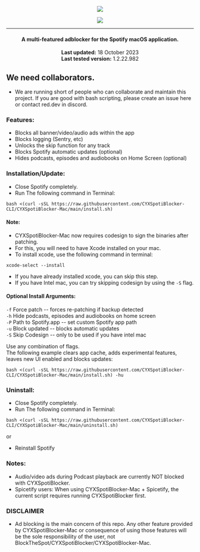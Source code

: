   <p align="center">
  <a href="https://github.com/CYXSpotiBlocker-CLI/CYXSpotiBlocker-Mac"><img src="https://raw.githubusercontent.com/CYXSpotiBlocker-CLI/CYXSpotiBlocker-commons/main/.github/Pic/Logo/logo-mac.png" />
</p>

<p align="center">        
      <a href="https://discord.gg/eYudMwgYtY"><img src="https://discord.com/api/guilds/807273906872123412/widget.png"></a>
      </p>

---

<center>
    <h4 align="center">A multi-featured adblocker for the Spotify macOS application.</h4>
    <p align="center">
        <strong>Last updated:</strong> 18 October 2023<br>
        <strong>Last tested version:</strong> 1.2.22.982
    </p> 
</center>

## We need collaborators.

- We are running short of people who can collaborate and maintain this project. If you are good with bash scripting, please create an issue here or contact red.dev in discord.

### Features:

- Blocks all banner/video/audio ads within the app
- Blocks logging (Sentry, etc)
- Unlocks the skip function for any track
- Blocks Spotify automatic updates (optional)
- Hides podcasts, episodes and audiobooks on Home Screen (optional)

### Installation/Update:

- Close Spotify completely.
- Run The following command in Terminal:

```
bash <(curl -sSL https://raw.githubusercontent.com/CYXSpotiBlocker-CLI/CYXSpotiBlocker-Mac/main/install.sh)
```

#### Note:

- CYXSpotiBlocker-Mac now requires codesign to sign the binaries after patching.
- For this, you will need to have Xcode installed on your mac.
- To install xcode, use the following command in terminal:

```
xcode-select --install
```

- If you have already installed xcode, you can skip this step.
- If you have Intel mac, you can try skipping codesign by using the `-S` flag.

#### Optional Install Arguments:

`-f` Force patch -- forces re-patching if backup detected  
`-h` Hide podcasts, episodes and audiobooks on home screen  
`-P` Path to Spotify.app -- set custom Spotify app path  
`-u` Block updated -- blocks automatic updates  
`-S` Skip Codesign -- only to be used if you have intel mac

Use any combination of flags.  
The following example clears app cache, adds experimental features, leaves new UI enabled and blocks updates:

```
bash <(curl -sSL https://raw.githubusercontent.com/CYXSpotiBlocker-CLI/CYXSpotiBlocker-Mac/main/install.sh) -hu
```

### Uninstall:

- Close Spotify completely.
- Run The following command in Terminal:

```
bash <(curl -sSL https://raw.githubusercontent.com/CYXSpotiBlocker-CLI/CYXSpotiBlocker-Mac/main/uninstall.sh)
```

or

- Reinstall Spotify

### Notes:

- Audio/video ads during Podcast playback are currently NOT blocked with CYXSpotiBlocker.
- Spicetify users: When using CYXSpotiBlocker-Mac + Spicetify, the current script requires running CYXSpotiBlocker first.

### DISCLAIMER

- Ad blocking is the main concern of this repo. Any other feature provided by CYXSpotiBlocker-Mac or consequence of using those features will be the sole responsibility of the user, not BlockTheSpot/CYXSpotiBlocker/CYXSpotiBlocker-Mac.
